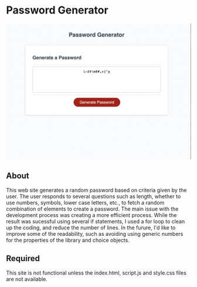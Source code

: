 # Password Generator

![working site](https://github.com/Pat-Delaney/password_generator/blob/main/screenshot.png?raw=true)

## About

This web site generates a random password based on criteria given by the user. The user responds to several questions such as length, whether to use numbers, symbols, lower case letters, etc., to fetch a random combination of elements to create a password. The main issue with the development process was creating a more efficient process. While the result was sucessful using several if statements, I used a for loop to clean up the coding, and reduce the number of lines. In the furure, I'd like to improve some of the readability, such as avoiding using generic numbers for the properties of the library and choice objects.

## Required 

This site is not functional unless the index.html, script.js and style.css files are not available.
